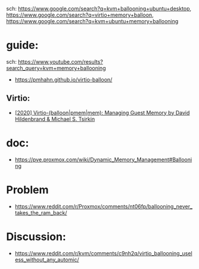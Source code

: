sch: https://www.google.com/search?q=kvm+ballooning+ubuntu+desktop, https://www.google.com/search?q=virtio+memory+balloon, https://www.google.com/search?q=kvm+ubuntu+memory+ballooning

# guide:
sch: https://www.youtube.com/results?search_query=kvm+memory+ballooning
- https://pmhahn.github.io/virtio-balloon/

## Virtio:
- [[2020] Virtio-(balloon|pmem|mem): Managing Guest Memory by David Hildenbrand & Michael S. Tsirkin](https://youtu.be/Fq47WCCm-HM)

# doc:
- https://pve.proxmox.com/wiki/Dynamic_Memory_Management#Ballooning

# Problem
- https://www.reddit.com/r/Proxmox/comments/nt06fp/ballooning_never_takes_the_ram_back/

# Discussion:
- https://www.reddit.com/r/kvm/comments/c9nh2q/virtio_ballooning_useless_without_any_automic/
